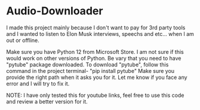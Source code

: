 # Audio-Downloader

I made this project mainly because I don't want to pay for 3rd party tools and I wanted to listen to Elon Musk interviews, speechs and etc... when I am out or offline.

Make sure you have Python 12 from Microsoft Store.
I am not sure if this would work on other versions of Python.
Be vary that you need to have "pytube" package downloaded. To download "pytube", follow this command in the project terminal- "pip install pytube"
Make sure you provide the right path when it asks you for it.
Let me know if you face any error and I will try to fix it.

NOTE: I have only tested this for youtube links, feel free to use this code and review a better version for it.
